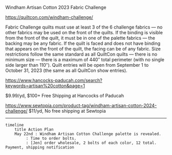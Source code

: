 Windham Artisan Cotton 2023 Fabric Challenge

https://quiltcon.com/windham-challenge/

Fabric Challenge quilts must use at least 3 of the 6 challenge fabrics — no other fabrics may be used on the front of the quilts.
If the binding is visible from the front of the quilt, it must be in one of the palette fabrics — the backing may be any fabric. If the quilt is faced and does not have binding that appears on the front of the quilt, the facing can be of any fabric.
Size restrictions follow the same standard as all QuiltCon quilts — there is no minimum size — there is a maximum of 440″ total perimeter (with no single side larger than 110″).
Quilt entries will be open from September 1 to October 31, 2023 (the same as all QuiltCon show entries).

https://www.hancocks-paducah.com/search?keywords=artisan%20cotton&page=1

$9.99/yd, $100+ Free Shipping at Hancocks of Paducah

https://www.sewtopia.com/product-tag/windham-artisan-cotton-2024-challenge/
$11/yd, No free shipping at Sewtopia

____________________

```mermaid
timeline
    title Action Plan
    May 22nd : Windham Artisan Cotton Challenge palette is revealed.
         : Time to order bolts.
         : [Jen] order wholesale, 2 bolts of each color, 12 total. Payment, shipping notification
```